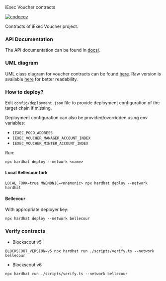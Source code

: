iExec Voucher contracts

[![codecov](https://codecov.io/github/iExecBlockchainComputing/iexec-voucher-contracts/graph/badge.svg)](https://codecov.io/github/iExecBlockchainComputing/iexec-voucher-contracts)

Contracts of iExec Voucher project.

### API Documentation

The API documentation can be found in [docs/](./docs/index.md).

### UML diagram

UML class diagram for voucher contracts can be found [here](./docs/class-diagram.svg).
Raw version is available [here](./docs/class-diagram.svg?raw=true) for better readability.

### How to deploy?

Edit `config/deployment.json` file to provide deployment configuration of the target
chain if missing.

Deployment configuration can also be provided/overridden using env variables:

* `IEXEC_POCO_ADDRESS`
* `IEXEC_VOUCHER_MANAGER_ACCOUNT_INDEX`
* `IEXEC_VOUCHER_MINTER_ACCOUNT_INDEX`

Run:
```
npx hardhat deploy --network <name>
```

#### Local Bellecour fork

```
LOCAL_FORK=true MNEMONIC=<mnemonic> npx hardhat deploy --network hardhat
```

#### Bellecour

With appropriate deployer key:
```
npx hardhat deploy --network bellecour
```

### Verify contracts

- Blockscout v5

```
BLOCKSCOUT_VERSION=v5 npx hardhat run ./scripts/verify.ts --network bellecour
```

- Blockscout v6

```
npx hardhat run ./scripts/verify.ts --network bellecour
```
